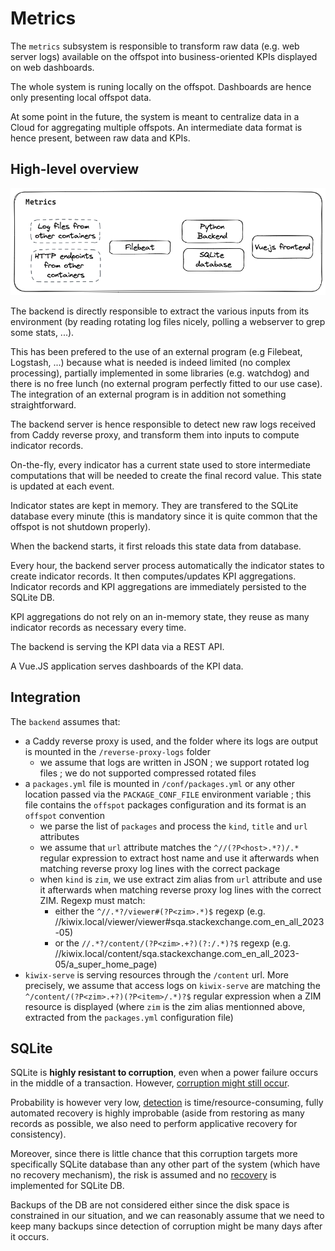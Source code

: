 Metrics
=======

The `metrics` subsystem is responsible to transform raw data (e.g. web server logs) available on the offspot into business-oriented KPIs displayed on web dashboards.

The whole system is runing locally on the offspot. Dashboards are hence only presenting local offspot data.

At some point in the future, the system is meant to centralize data in a Cloud for aggregating multiple offspots. An intermediate data format is hence present, between raw data and KPIs.

## High-level overview

![Technical architecture](architecture_technical.excalidraw.png)

The backend is directly responsible to extract the various inputs from its environment (by reading rotating log files nicely, polling a webserver to grep some stats, ...).

This has been prefered to the use of an external program (e.g Filebeat, Logstash, ...) because what is needed is indeed limited (no complex processing), partially implemented in some libraries (e.g. watchdog) and there is no free lunch (no external program perfectly fitted to our use case). The integration of an external program is in addition not something straightforward.

The backend server is hence responsible to detect new raw logs received from Caddy reverse proxy, and transform them into inputs to compute indicator records.

On-the-fly, every indicator has a current state used to store intermediate computations that will be needed to create the final record value. This state is updated at each event.

Indicator states are kept in memory. They are transfered to the SQLite database every minute (this is mandatory since it is quite common that the offspot is not shutdown properly).

When the backend starts, it first reloads this state data from database.

Every hour, the backend server process automatically the indicator states to create indicator records. It then computes/updates KPI aggregations. Indicator records and KPI aggregations are immediately persisted to the SQLite DB.

KPI aggregations do not rely on an in-memory state, they reuse as many indicator records as necessary every time.

The backend is serving the KPI data via a REST API.

A Vue.JS application serves dashboards of the KPI data.

## Integration

The `backend` assumes that:
- a Caddy reverse proxy is used, and the folder where its logs are output is mounted in the `/reverse-proxy-logs` folder
    - we assume that logs are written in JSON ; we support rotated log files ; we do not supported compressed rotated files
- a `packages.yml` file is mounted in `/conf/packages.yml` or any other location passed via the
`PACKAGE_CONF_FILE` environment variable ; this file contains the `offspot` packages configuration and
 its format is an `offspot` convention
    - we parse the list of `packages` and process the `kind`, `title` and `url` attributes
    - we assume that `url` attribute matches the `^//(?P<host>.*?)/.*` regular expression to extract
    host name and use it afterwards when matching reverse proxy log lines with the correct package
    - when `kind` is `zim`, we use extract zim alias from `url` attribute and use it afterwards when
    matching reverse proxy log lines with the correct ZIM. Regexp must match:
      - either the `^//.*?/viewer#(?P<zim>.*)$` regexp
    (e.g. //kiwix.local/viewer/viewer#sqa.stackexchange.com_en_all_2023-05)
      - or the `//.*?/content/(?P<zim>.+?)(?:/.*)?$` regexp
    (e.g. //kiwix.local/content/sqa.stackexchange.com_en_all_2023-05/a_super_home_page)
- `kiwix-serve` is serving resources through the `/content` url. More precisely, we assume that access logs
on `kiwix-serve` are matching the `^/content/(?P<zim>.+?)(?P<item>/.*)?$` regular expression when a ZIM
resource is displayed (where `zim` is the zim alias mentionned above, extracted from the `packages.yml`
configuration file)

## SQLite

SQLite is **highly resistant to corruption**, even when a power failure occurs in the middle of a transaction. However, [corruption might still occur](https://www.sqlite.org/howtocorrupt.html).

Probability is however very low, [detection](https://www.sqlite.org/pragma.html#pragma_integrity_check) is time/resource-consuming, fully automated recovery is highly improbable (aside from restoring as many records as possible, we also need to perform applicative recovery for consistency).

Moreover, since there is little chance that this corruption targets more specifically SQLite database than any other part of the system (which have no recovery mechanism), the risk is assumed and no [recovery](https://sqlite.org/cli.html#recover) is implemented for SQLite DB.

Backups of the DB are not considered either since the disk space is constrained in our situation, and we can reasonably assume that we need to keep many backups since detection of corruption might be many days after it occurs.
